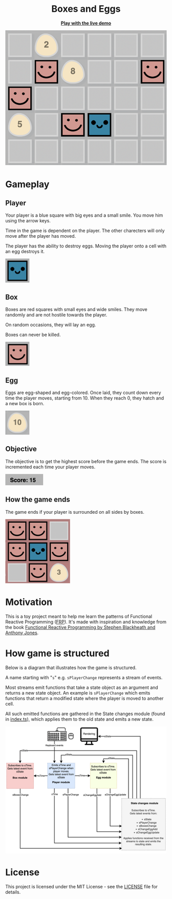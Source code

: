 <h1 align="center">Boxes and Eggs</h1>

<p align="center"><b><a href="https://boxes-and-eggs.web.app/">Play with the live demo</a></b></p>

<p align="center">
	<img width="750px" src="images/screenshot.png" alt="screenshot">
</p>

# Gameplay

## Player

Your player is a blue square with big eyes and a small smile. You move him using the arrow keys.

Time in the game is dependent on the player. The other charecters will only move after the player has moved.

The player has the ability to destroy eggs. Moving the player onto a cell with an egg destroys it.

<img src="images/player.png" alt="player" height="75px" width="75px">

## Box

Boxes are red squares with small eyes and wide smiles. They move randomly and are not hostile towards the player.

On random occasions, they will lay an egg.

Boxes can never be killed.

<img src="images/box.png" alt="box" height="75px" width="75px">

## Egg

Eggs are egg-shaped and egg-colored. Once laid, they count down every time the player moves, starting from 10. When they reach 0, they hatch and a new box is born.

<img src="images/egg.png" alt="egg" height="75px" width="75px">

## Objective

The objective is to get the highest score before the game ends. The score is incremented each time your player moves.

<img src="images/score.png" alt="score" height="35px" >

## How the game ends

The game ends if your player is surrounded on all sides by boxes.

<img src="images/game-over.png" alt="game over" height="200px">

# Motivation

This is a toy project meant to help me learn the patterns of Functional Reactive Programming ([FRP](https://en.wikipedia.org/wiki/Functional_reactive_programming)). It's made with inspiration and knowledge from the book [Functional Reactive Programming by Stephen Blackheath and Anthony Jones](https://www.manning.com/books/functional-reactive-programming).

# How game is structured

Below is a diagram that illustrates how the game is structured.

A name starting with "`s`" e.g. `sPlayerChange` represents a stream of events. 

Most streams emit functions that take a state object as an argument and returns a new state object. An example is `sPlayerChange` which emits functions that return a modified state where the player is moved to another cell.

All such emitted functions are gathered in the State changes module (found in [index.ts](/src/index.ts)), which applies them to the old state and emits a new state.

![Diagram](images/diagram.png)
 
# License

This project is licensed under the MIT License - see the [LICENSE](LICENSE) file for details.



